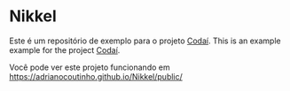 # Nikkel
Este é um repositório de exemplo para o projeto [Codaí](https://codai.growdev.com.br/).
This is an example example for the project [Codaí](https://codai.growdev.com.br/).

Você pode ver este projeto funcionando em https://adrianocoutinho.github.io/Nikkel/public/
